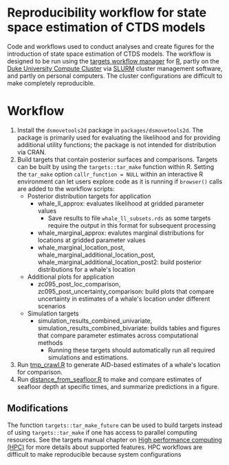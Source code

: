 # Reproducibility workflow for state space estimation of CTDS models

Code and workflows used to conduct analyses and create figures for the introduction of state space estimation of CTDS models.  The workflow is designed to be run using the [targets workflow manager](https://books.ropensci.org/targets/) for [R](https://cran.r-project.org), partly on the [Duke University Compute Cluster](https://rc.duke.edu/dcc/) via [SLURM](https://slurm.schedmd.com) cluster management software, and partly on personal computers.  The cluster configurations are difficult to make completely reproducible.


# Workflow

1. Install the `dsmovetools2d` package in `packages/dsmovetools2d`.  The package is primarily used for evaluating the likelihood and for providing additional utility functions; the package is not intended for distribution via CRAN.
2. Build targets that contain posterior surfaces and comparisons.  Targets can be built by using the `targets::tar_make` function within R.  Setting the `tar_make` option `callr_function = NULL` within an interactive R environment can let users explore code as it is running if `browser()` calls are added to the workflow scripts:
    - Posterior distribution targets for application
        - whale_ll_approx: evaluates likelihood at gridded parameter values
            - Save results to file `whale_ll_subsets.rds` as some targets require the output in this format for subsequent processing
        - whale_marginal_approx: evalutes marginal distributions for locations at gridded parameter values
        - whale_marginal_location_post, whale_marginal_additional_location_post, whale_marginal_additional_location_post2: build posterior distributions for a whale's location
    - Additional plots for application
        - zc095_post_loc_comparison, zc095_post_uncertainty_comparison: build plots that compare uncertainty in estimates of a whale's location under different scenarios
    - Simulation targets
        - simulation_results_combined_univariate, simulation_results_combined_bivariate: builds tables and figures that compare parameter estimates across computational methods
            - Running these targets should automatically run all required simulations and estimations.
3. Run [tmp_crawl.R](tmp_crawl.R) to generate AID-based estimates of a whale's location for comparison.
4. Run [distance_from_seafloor.R](distance_from_seafloor.R) to make and compare estimates of seafloor depth at specific times, and summarize predictions in a figure.

## Modifications

The function `targets::tar_make_future` can be used to build targets instead of using `targets::tar_make` if one has access to parallel computing resources.  See the targets manual chapter on [High performance computing (HPC)](https://books.ropensci.org/targets/hpc.html) for more details about supported features.  HPC workflows are difficult to make reproducible because system configurations
